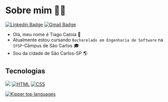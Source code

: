 # Sobre mim 👩‍💻
[![Linkedin Badge](https://img.shields.io/badge/-LinkedIn-6633cc?style=flat-square&logo=Linkedin&logoColor=white&link=https://www.linkedin.com/in/tiago-catoia-91a176277//)](https://www.linkedin.com/in/tiago-catoia-91a176277/)
[![Gmail Badge](https://img.shields.io/badge/-tiagocsz@hotmail.com-6633cc?style=flat-square&logo=Gmail&logoColor=white&link=mailto:tiagocsz@hotmail.com)](mailto:tiagocsz@hotmail.com)

- Olá, meu nome é Tiago Catoia 👋 
- Atualmente estou cursando `Bacharelado em Engenharia de Software` na `IFSP`-Câmpus de São Carlos 🎓
- Sou da cidade de São Carlos-SP 🌎

## Tecnologias
![](https://img.shields.io/badge/Python-3776AB?style=for-the-badge&logo=python&logoColor=white)
[![HTML](https://img.shields.io/badge/HTML-E34F26?style=for-the-badge&logo=html5&logoColor=white)](https://developer.mozilla.org/en-US/docs/Web/HTML)
[![CSS](https://img.shields.io/badge/CSS-1572B6?style=for-the-badge&logo=css3&logoColor=white)](https://developer.mozilla.org/en-US/docs/Web/CSS)

<div align="left">
  
[![Kipper top languages](https://github-readme-stats.vercel.app/api/top-langs/?username=Fernanda-Kipper&theme=blue-white)](https://github.com/anuraghazra/github-readme-stats)
  
 </div>
 

